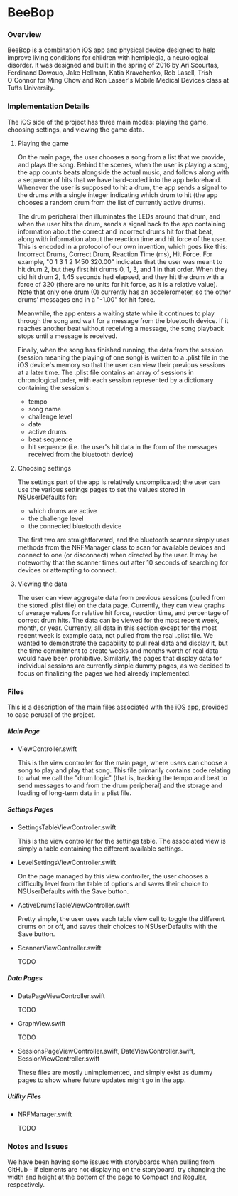 # BeeBop
### Overview

BeeBop is a combination iOS app and physical device designed to help improve living conditions for children with hemiplegia, a neurological disorder. It was designed and built in the spring of 2016 by Ari Scourtas, Ferdinand Dowouo, Jake Hellman, Katia Kravchenko, Rob Lasell, Trish O'Connor for Ming Chow and Ron Lasser's Mobile Medical Devices class at Tufts University.

### Implementation Details

The iOS side of the project has three main modes: playing the game, choosing settings, and viewing the game data.

1. Playing the game

   On the main page, the user chooses a song from a list that we provide, and plays the song. Behind the scenes, when the user is playing a song, the app counts beats alongside the actual music, and follows along with a sequence of hits that we have hard-coded into the app beforehand. Whenever the user is supposed to hit a drum, the app sends a signal to the drums with a single integer indicating which drum to hit (the app chooses a random drum from the list of currently active drums).

   The drum peripheral then illuminates the LEDs around that drum, and when the user hits the drum, sends a signal back to the app containing information about the correct and incorrect drums hit for that beat, along with information about the reaction time and hit force of the user. This is encoded in a protocol of our own invention, which goes like this: Incorrect Drums, Correct Drum, Reaction Time (ms), Hit Force. For example, "0 1 3 1 2 1450 320.00" indicates that the user was meant to hit drum 2, but they first hit drums 0, 1, 3, and 1 in that order. When they did hit drum 2, 1.45 seconds had elapsed, and they hit the drum with a force of 320 (there are no units for hit force, as it is a relative value). Note that only one drum (0) currently has an accelerometer, so the other drums' messages end in a "-1.00" for hit force.

   Meanwhile, the app enters a waiting state while it continues to play through the song and wait for a message from the bluetooth device. If it reaches another beat without receiving a message, the song playback stops until a message is received.

   Finally, when the song has finished running, the data from the session (session meaning the playing of one song) is written to a .plist file in the iOS device's memory so that the user can view their previous sessions at a later time. The .plist file contains an array of sessions in chronological order, with each session represented by a dictionary containing the session's:

      * tempo
      * song name
      * challenge level
      * date
      * active drums
      * beat sequence
      * hit sequence (i.e. the user's hit data in the form of the messages received from the bluetooth device)

2. Choosing settings

   The settings part of the app is relatively uncomplicated; the user can use the various settings pages to set the values stored in NSUserDefaults for:

      * which drums are active
      * the challenge level
      * the connected bluetooth device

   The first two are straightforward, and the bluetooth scanner simply uses methods from the NRFManager class to scan for available devices and connect to one (or disconnect) when directed by the user. It may be noteworthy that the scanner times out after 10 seconds of searching for devices or attempting to connect.

3. Viewing the data

   The user can view aggregate data from previous sessions (pulled from the stored .plist file) on the data page. Currently, they can view graphs of average values for relative hit force, reaction time, and percentage of correct drum hits. The data can be viewed for the most recent week, month, or year. Currently, all data in this section except for the most recent week is example data, not pulled from the real .plist file. We wanted to demonstrate the capability to pull real data and display it, but the time commitment to create weeks and months worth of real data would have been prohibitive. Similarly, the pages that display data for individual sessions are currently simple dummy pages, as we decided to focus on finalizing the pages we had already implemented.

### Files

This is a description of the main files associated with the iOS app, provided to ease perusal of the project.

##### Main Page

   * ViewController.swift

      This is the view controller for the main page, where users can choose a song to play and play that song. This file primarily contains code relating to what we call the "drum logic" (that is, tracking the tempo and beat to send messages to and from the drum peripheral) and the storage and loading of long-term data in a plist file.

##### Settings Pages

   * SettingsTableViewController.swift

      This is the view controller for the settings table. The associated view is simply a table containing the different available settings.

   * LevelSettingsViewController.swift

      On the page managed by this view controller, the user chooses a difficulty level from the table of options and saves their choice to NSUserDefaults with the Save button.

   * ActiveDrumsTableViewController.swift

      Pretty simple, the user uses each table view cell to toggle the different drums on or off, and saves their choices to NSUserDefaults with the Save button.

   * ScannerViewController.swift

      TODO

##### Data Pages

   * DataPageViewController.swift

      TODO

   * GraphView.swift

      TODO

   * SessionsPageViewController.swift, DateViewController.swift, SessionViewController.swift

      These files are mostly unimplemented, and simply exist as dummy pages to show where future updates might go in the app.

##### Utility Files

   * NRFManager.swift

      TODO

### Notes and Issues

We have been having some issues with storyboards when pulling from GitHub - if elements are not displaying on the storyboard, try changing the width and height at the bottom of the page to Compact and Regular, respectively.